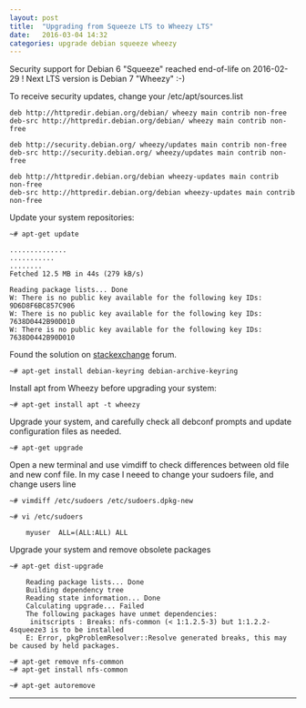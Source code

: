 ```yaml
---
layout: post
title:  "Upgrading from Squeeze LTS to Wheezy LTS"
date:   2016-03-04 14:32
categories: upgrade debian squeeze wheezy
---
```


Security support for Debian 6 "Squeeze" reached end-of-life on 2016-02-29 !
Next LTS version is Debian 7 "Wheezy" :-)

To receive security updates, change your /etc/apt/sources.list 

    deb http://httpredir.debian.org/debian/ wheezy main contrib non-free
    deb-src http://httpredir.debian.org/debian/ wheezy main contrib non-free

    deb http://security.debian.org/ wheezy/updates main contrib non-free
    deb-src http://security.debian.org/ wheezy/updates main contrib non-free

    deb http://httpredir.debian.org/debian wheezy-updates main contrib non-free
    deb-src http://httpredir.debian.org/debian wheezy-updates main contrib non-free


Update your system repositories:

    ~# apt-get update

    ..............
    ...........
    ........
    Fetched 12.5 MB in 44s (279 kB/s)

    Reading package lists... Done
    W: There is no public key available for the following key IDs:
    9D6D8F6BC857C906
    W: There is no public key available for the following key IDs:
    7638D0442B90D010
    W: There is no public key available for the following key IDs:
    7638D0442B90D010


Found the solution on [stackexchange] forum.

    ~# apt-get install debian-keyring debian-archive-keyring


Install apt from Wheezy before upgrading your system:

    ~# apt-get install apt -t wheezy


Upgrade your system, and carefully check all debconf prompts and update configuration files as needed. 

    ~# apt-get upgrade


Open a new terminal and use vimdiff to check differences between old file and new conf file.
In my case I neeed to change your sudoers file, and change users line

    ~# vimdiff /etc/sudoers /etc/sudoers.dpkg-new

    ~# vi /etc/sudoers
    
        myuser  ALL=(ALL:ALL) ALL


Upgrade your system and remove obsolete packages

    ~# apt-get dist-upgrade

        Reading package lists... Done
        Building dependency tree       
        Reading state information... Done
        Calculating upgrade... Failed
        The following packages have unmet dependencies:
         initscripts : Breaks: nfs-common (< 1:1.2.5-3) but 1:1.2.2-4squeeze3 is to be installed
        E: Error, pkgProblemResolver::Resolve generated breaks, this may be caused by held packages.

    ~# apt-get remove nfs-common
    ~# apt-get install nfs-common

    ~# apt-get autoremove



---
[debian wiki]: <https://wiki.debian.org/LTS/Using>
[stackexchange]: <http://unix.stackexchange.com/questions/75807/no-public-key-available-on-apt-get-update>
